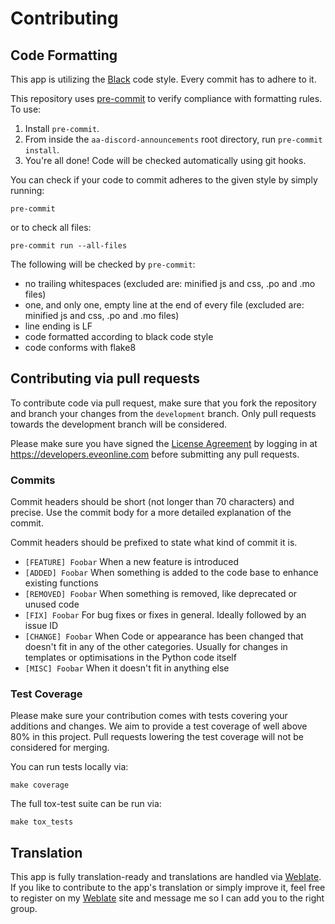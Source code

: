 # Contributing

## Code Formatting

This app is utilizing the [Black](https://black.readthedocs.io/en/stable/the_black_code_style.html)
code style. Every commit has to adhere to it.

This repository uses [pre-commit](https://github.com/pre-commit/pre-commit) to
verify compliance with formatting rules. To use:

1. Install `pre-commit`.
2. From inside the `aa-discord-announcements` root directory, run `pre-commit install`.
3. You're all done! Code will be checked automatically using git hooks.

You can check if your code to commit adheres to the given style by simply running:
```shell
pre-commit
```

or to check all files:
```shell
pre-commit run --all-files
```

The following will be checked by `pre-commit`:

- no trailing whitespaces (excluded are: minified js and css, .po and .mo files)
- one, and only one, empty line at the end of every file (excluded are: minified js and css, .po and .mo files)
- line ending is LF
- code formatted according to black code style
- code conforms with flake8


## Contributing via pull requests

To contribute code via pull request, make sure that you fork the repository and branch
your changes from the `development` branch. Only pull requests towards the development
branch will be considered.

Please make sure you have signed the [License Agreement](https://developers.eveonline.com/resource/license-agreement)
by logging in at https://developers.eveonline.com before submitting any pull requests.


### Commits

Commit headers should be short (not longer than 70 characters) and precise. Use
the commit body for a more detailed explanation of the commit.

Commit headers should be prefixed to state what kind of commit it is.

- `[FEATURE] Foobar` When a new feature is introduced
- `[ADDED] Foobar` When something is added to the code base to enhance existing
  functions
- `[REMOVED] Foobar` When something is removed, like deprecated or unused code
- `[FIX] Foobar` For bug fixes or fixes in general. Ideally followed by an issue ID
- `[CHANGE] Foobar` When Code or appearance has been changed that doesn't fit in any
  of the other categories. Usually for changes in templates or optimisations in the
  Python code itself
- `[MISC] Foobar` When it doesn't fit in anything else


### Test Coverage

Please make sure your contribution comes with tests covering your additions and
changes. We aim to provide a test coverage of well above 80% in this project. Pull
requests lowering the test coverage will not be considered for merging.

You can run tests locally via:
```shell
make coverage
```

The full tox-test suite can be run via:
```shell
make tox_tests
```


## Translation

This app is fully translation-ready and translations are handled via [Weblate]. If
you like to contribute to the app's translation or simply improve it, feel free to
register on my [Weblate] site and message me so I can add you to the right group.

<!-- Links -->
[Weblate]: https://weblate.ppfeufer.de/ "Weblate"
